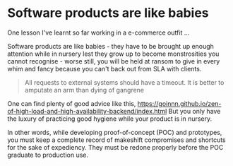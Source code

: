 # Software products are like babies

One lesson I've learnt so far working in a e-commerce outfit ...

Software products are like babies - they have to be brought up enough attention while in nursery lest
they grow up to become monstrosities you cannot recognise - worse still, you will be held at ransom 
to give in every whim and fancy because you can't back out from SLA with clients.

> All requests to external systems should have a timeout. It is better to amputate an arm than dying of gangrene

One can find plenty of good advice like this, <https://goinnn.github.io/zen-of-high-load-and-high-availability-backend/index.html>
But you only have the luxury of practicing good hygiene while your product is in nursery.

In other words, while developing proof-of-concept (POC) and prototypes, you must keep a complete record of 
makeshift compromises and shortcuts for the sake of expediency. 
They must be redone properly before the POC graduate to production use.
